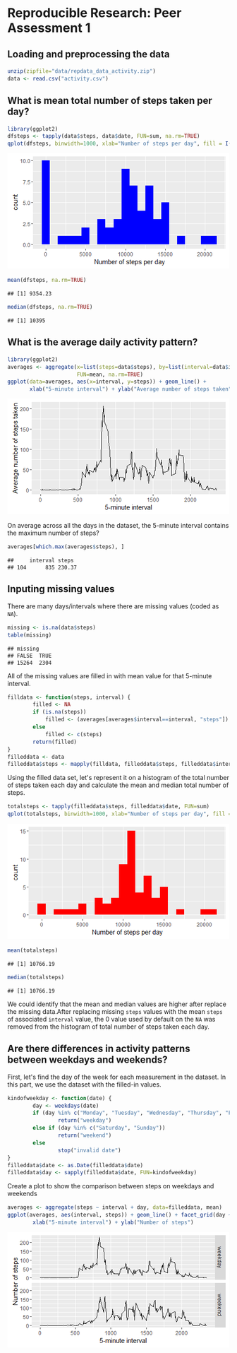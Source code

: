 # Reproducible Research: Peer Assessment 1

## Loading and preprocessing the data

```r
unzip(zipfile="data/repdata_data_activity.zip")
data <- read.csv("activity.csv")
```


## What is mean total number of steps taken per day?

```r
library(ggplot2)
dfsteps <- tapply(data$steps, data$date, FUN=sum, na.rm=TRUE)
qplot(dfsteps, binwidth=1000, xlab="Number of steps per day", fill = I("blue"))
```

![plot 01](figure/plot01.png) 

```r
mean(dfsteps, na.rm=TRUE)
```

```
## [1] 9354.23
```

```r
median(dfsteps, na.rm=TRUE)
```

```
## [1] 10395
```


## What is the average daily activity pattern?

```r
library(ggplot2)
averages <- aggregate(x=list(steps=data$steps), by=list(interval=data$interval),
                      FUN=mean, na.rm=TRUE)
ggplot(data=averages, aes(x=interval, y=steps)) + geom_line() +
       xlab("5-minute interval") + ylab("Average number of steps taken")
```

![plot 02](figure/plot02.png) 


On average across all the days in the dataset, the 5-minute interval contains
the maximum number of steps?

```r
averages[which.max(averages$steps), ]
```

```
##     interval steps
## 104      835 230.37
```


## Inputing missing values

There are many days/intervals where there are missing values (coded as `NA`). 


```r
missing <- is.na(data$steps)
table(missing)
```

```
## missing
## FALSE  TRUE 
## 15264  2304
```


All of the missing values are filled in with mean value for that 5-minute
interval.


```r
filldata <- function(steps, interval) {
        filled <- NA
        if (is.na(steps))
            filled <- (averages[averages$interval==interval, "steps"])
        else
            filled <- c(steps)
        return(filled)
}
filleddata <- data
filleddata$steps <- mapply(filldata, filleddata$steps, filleddata$interval)
```

Using the filled data set, let's represent it on a histogram of the total number of steps taken each day and calculate the mean and median total number of steps.


```r
totalsteps <- tapply(filleddata$steps, filleddata$date, FUN=sum)
qplot(totalsteps, binwidth=1000, xlab="Number of steps per day", fill = I("red"))
```

![plot 03](figure/plot03.png) 

```r
mean(totalsteps)
```

```
## [1] 10766.19
```

```r
median(totalsteps)
```

```
## [1] 10766.19
```


We could identify that the mean and median values are higher after replace
the missing data.After replacing missing `steps` values with the mean `steps`
of associated `interval` value, the 0 value used by default on the `NA` was removed 
from the histogram of total number of steps taken each day.

## Are there differences in activity patterns between weekdays and weekends?
First, let's find the day of the week for each measurement in the dataset. In
this part, we use the dataset with the filled-in values.


```r
kindofweekday <- function(date) {
        day <- weekdays(date)
        if (day %in% c("Monday", "Tuesday", "Wednesday", "Thursday", "Friday"))
                return("weekday")
        else if (day %in% c("Saturday", "Sunday"))
                return("weekend")
        else
                stop("invalid date")
}
filleddata$date <- as.Date(filleddata$date)
filleddata$day <- sapply(filleddata$date, FUN=kindofweekday)
```


Create a plot to show the comparison between steps on weekdays and weekends

```r
averages <- aggregate(steps ~ interval + day, data=filleddata, mean)
ggplot(averages, aes(interval, steps)) + geom_line() + facet_grid(day ~ .) +
        xlab("5-minute interval") + ylab("Number of steps")
```

![plot 04](figure/plot04.png) 
